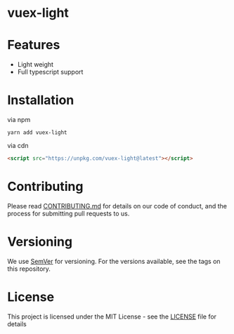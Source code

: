 # vuex-light

# Features

- Light weight
- Full typescript support

# Installation

via npm

```
yarn add vuex-light
```

via cdn

```html
<script src="https://unpkg.com/vuex-light@latest"></script>
```

# Contributing

Please read [CONTRIBUTING.md](/CONTRIBUTING.md) for details on our code of conduct, and the process for submitting pull
requests to us.

# Versioning

We use [SemVer](https://semver.org/) for versioning. For the versions available, see the tags on this repository.

# License

This project is licensed under the MIT License - see the [LICENSE](/LICENSE) file for details
